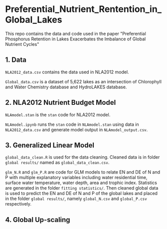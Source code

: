 # Preferential_Nutrient_Rentention_in_Global_Lakes
This repo contains the data and code used in the paper "Preferential Phosphorus Retention in Lakes Exacerbates the Imbalance of Global Nutrient Cycles"

## 1. Data
`NLA2012_data.csv` contains the data used in NLA2012 model.

`Global_data.csv` is a dataset of 5,622 lakes as an intersection of Chlorophyll and Water Chemistry database and HydroLAKES database.

## 2. NLA2012 Nutrient Budget Model
`NLAmodel.stan` is the `stan` code for NLA2012 model.

`NLAmodel.ipynb` runs the `stan` code in `NLAmodel.stan` using data in `NLA2012_data.csv` and generate model output in `NLAmodel_output.csv`.

## 3. Generalized Linear Model
`global_data_clean.R` is used for the data cleaning. Cleaned data is in folder `global results/` named as `global_data_clean.csv`.

`glm_N.R` and `glm_P.R` are code for GLM models to  relate EN and DE of N and P with multiple explanatory variables including water residential time, surface water temperature, water depth, area and trophic index. Statistics are generated in the folder `fitting statistics/`. Then cleaned global data is used to predict the EN and DE of N and P of the global lakes and placed in the folder `global results/`, namely `global_N.csv` and `global_P.csv` respectively.

## 4. Global Up-scaling